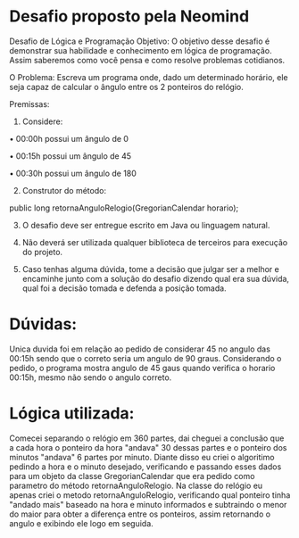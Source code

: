 # Desafio proposto pela Neomind

Desafio de Lógica e Programação
Objetivo: O objetivo desse desafio é demonstrar sua habilidade e conhecimento em lógica de programação. Assim saberemos como você pensa e como resolve problemas cotidianos.

O Problema: Escreva um programa onde, dado um determinado horário, ele seja capaz de calcular o ângulo entre os 2 ponteiros do relógio.

Premissas:

1. Considere:

•          00:00h possui um ângulo de 0

•          00:15h possui um ângulo de 45

•          00:30h possui um ângulo de 180

2. Construtor do método:

public long retornaAnguloRelogio(GregorianCalendar horario);

3. O desafio deve ser entregue escrito em Java ou linguagem natural.

4. Não deverá ser utilizada qualquer biblioteca de terceiros para execução do projeto.

5. Caso tenhas alguma dúvida, tome a decisão que julgar ser a melhor e encaminhe junto com a solução do desafio dizendo qual era sua dúvida, qual foi a decisão tomada e defenda a posição tomada.


# Dúvidas:

Unica duvida foi em relação ao pedido de considerar 45 no angulo das 00:15h sendo que o correto seria um angulo de 90 graus. Considerando o pedido, o programa mostra angulo de 45 gaus quando verifica o horario 00:15h, mesmo não sendo o angulo correto.

# Lógica utilizada:

Comecei separando o relógio em 360 partes, dai cheguei a conclusão que a cada hora o ponteiro da hora "andava" 30 dessas partes e o ponteiro dos minutos "andava" 6 partes por minuto. Diante disso eu criei o algoritimo pedindo a hora e o minuto desejado, verificando e passando esses dados para um objeto da classe GregorianCalendar que era pedido como parametro do método retornaAnguloRelogio. Na classe do relógio eu apenas criei o metodo retornaAnguloRelogio, verificando qual ponteiro tinha "andado mais" baseado na hora e minuto informados e subtraindo o menor do maior para obter a diferença entre os ponteiros, assim retornando o angulo e exibindo ele logo em seguida.
